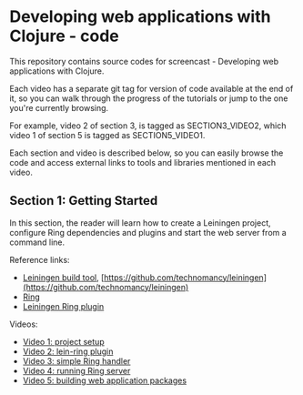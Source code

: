 # Developing web applications with Clojure - code

This repository contains source codes for screencast - Developing web applications with Clojure.

Each video has a separate git tag for version of code available at the end of it,
so you can walk through the progress of the tutorials or jump to the one you're currently browsing.

For example, video 2 of section 3, is tagged as SECTION3_VIDEO2, which video 1 of section 5 is tagged as SECTION5_VIDEO1.

Each section and video is described below, so you can easily browse the code and access external links to tools and libraries mentioned in each video.

## Section 1: Getting Started
In this section, the reader will learn how to create a Leiningen project, configure Ring dependencies and plugins and start the web server from a command line.

Reference links:

* [Leiningen build tool](http://www.leiningen.org), [https://github.com/technomancy/leiningen](https://github.com/technomancy/leiningen)
* [Ring](https://github.com/ring-clojure/ring)
* [Leiningen Ring plugin](https://github.com/weavejester/lein-ring)

Videos:

* [Video 1: project setup](/commits/tag/SECTION1_VIDEO1)
* [Video 2: lein-ring plugin](/commits/tag/SECTION1_VIDEO2)
* [Video 3: simple Ring handler](/commits/tag/SECTION1_VIDEO3)
* [Video 4: running Ring server](/commits/tag/SECTION1_VIDEO4)
* [Video 5: building web application packages](/commits/tag/SECTION1_VIDEO5)
